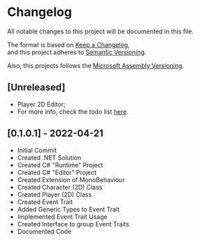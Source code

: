 # Changelog

All notable changes to this project will be documented in this file.

The format is based on [Keep a Changelog](https://keepachangelog.com/en/1.0.0/),  
and this project adheres to [Semantic Versioning](https://semver.org/spec/v2.0.0.html).

Also, this projects follows the [Microsoft Assembly Versioning](https://docs.microsoft.com/en-us/dotnet/standard/assembly/versioning).

## [Unreleased]

- Player 2D Editor;
- For more info, check the todo list [here](./LIST.todo).

## [0.1.0.1] - 2022-04-21

- Initial Commit
- Created .NET Solution
- Created C# "Runtime" Project
- Created C# "Editor" Project
- Created Extension of MonoBehaviour
- Created Character (2D) Class
- Created Player (2D) Class
- Created Event Trait
- Added Generic Types to Event Trait
- Implemented Event Trait Usage
- Created Interface to group Event Traits
- Documented Code

